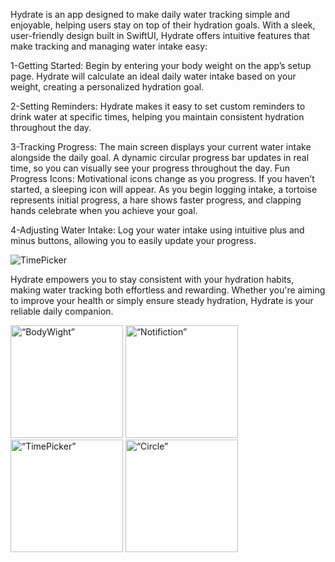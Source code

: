 Hydrate is an app designed to make daily water tracking simple and enjoyable, helping users stay on top of their hydration goals. 
With a sleek, user-friendly design built in SwiftUI, Hydrate offers intuitive features that make tracking and managing water intake easy:


1-Getting Started: Begin by entering your body weight on the app’s setup page. Hydrate will calculate an ideal daily water intake based on your weight, creating a personalized hydration goal.


2-Setting Reminders: Hydrate makes it easy to set custom reminders to drink water at specific times, helping you maintain consistent hydration throughout the day.



3-Tracking Progress: The main screen displays your current water intake alongside the daily goal. A dynamic circular progress bar updates in real time, so you can visually see your progress throughout the day.
Fun Progress Icons: Motivational icons change as you progress. If you haven’t started, a sleeping icon will appear. As you begin logging intake, a tortoise represents initial progress, a hare shows faster progress, and clapping hands celebrate when you achieve your goal.



4-Adjusting Water Intake: Log your water intake using intuitive plus and minus buttons, allowing you to easily update your progress.

![TimePicker](https://github.com/user-attachments/assets/81e717a5-95cf-41d7-b3a8-0aba544694af)


Hydrate empowers you to stay consistent with your hydration habits, making water tracking both effortless and rewarding. Whether you're aiming to improve your health or simply ensure steady hydration, Hydrate is your reliable daily companion.






<img width="180" alt=“BodyWight” src="https://github.com/user-attachments/assets/59cdf78b-b60d-4b07-bb69-450ab5b63959">
<img width="180" alt=“Notifiction” src="https://github.com/user-attachments/assets/d31773a3-ad28-40d8-9c60-8369e2050d9b">
<img width="180" alt=“TimePicker” src="https://github.com/user-attachments/assets/81e717a5-95cf-41d7-b3a8-0aba544694af">
<img width="180" alt=“Circle” src="https://github.com/user-attachments/assets/55371330-97ce-475f-ae4a-3edbcf7cfd49">












